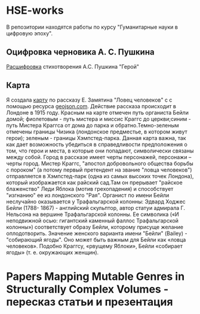 # HSE-works
В репозитории находятся работы по курсу "Гуманитарные науки в цифровую эпоху".
## Оцифровка черновика А. С. Пушкина
[Расшифровка](https://github.com/Maria-AL/HSE-works/blob/master/Автограф%20стихотворения_Герой.xml) стихотворения А.С. Пушкина "Герой" 
## Карта
Я создала [карту](https://github.com/Maria-AL/HSE-works/blob/master/map-2.geojson) по рассказу Е. Замятина "Ловец человеков" c с помощью ресурса [geojson.com](http://geojson.io/#map=2/20.0/-0.2). Действие рассказа происходит в Лондоне в 1915 году. Красным на карте отмечен путь органиста Бейли домой; фиолетовым - путь мистера и миссис Краггс до церкви;синим - путь Мистера Краггса от дома до парка и обратно.Темно-зеленым отмечены границы Чизика (лондонское предместье, в котором живут герои); зеленым - границы Хэмпстед-парка. Данная карта важна, так как дает возможность убедиться в справедливости предположения о том, что герои и места, в которые они попадают, символически связаны между собой. Город в рассказе имеет черты персонажей, персонажи – черты город. Мистер Краггс, "апостол добровольного общества борьбы с пороком" (а потому первый претендент на звание "ловца человеков") отправляется в Хэмпстед-парк (одна из самых высоких точек Лондона), который изображается как райский сад.Там он прерывает "райское блаженство" Леди Яблока (мотив грехопадения) и способствует "изгнанию" ее из лондонского "Рая". Органист по имени Бейли неслучайно оказывается у Трафальгарской колонны: Эдвард Ходжес Бейли (1788- 1867) - английский скульптор, автор статуи адмирала Г. Нельсона на вершине Трафальгарской колонны. Ее символика («И неподвижной осью: гигантский каменный фаллос Трафальгарской колонны») соответствует образу Бейли, которому присуще желание оплодотворить. Значение женского варианта имени "Бейли" (Bailey) - "собирающий  ягоды". Оно может быть важным для Бейли как  «ловца человеков». Подобно Краггсу, «рвущему Яблоки», Бейли «собирает ягоды» (т. е. окружающих женщин).
# Papers Mapping Mutable Genres in Structurally Complex Volumes - пересказ статьи и презентация


